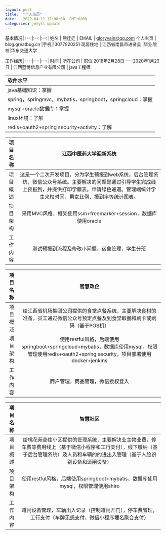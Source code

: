 ```yaml
---
layout: post
title:  "个人简历"
date:   2022-04-11 17:08:00  GMT+0800
categories: jekyll update
---
```



基本情况|
:--:|:--:|:--:|
姓名 | 熊迁迁 | EMAIL | gloryvain@qq.com
个人主页 | blog.greatbug.cn |手机|13077920251
现居住地 | 江西省南昌市进贤县 |毕业院校|华东交通大学

工作经历|
:--:|:--:|:--:|
时间 | 所在公司 | 职位
 2018年2月28日——2020年1月23日 | 江西蓝博信息产业有限公司 | java工程师


|软件水平|
|:--|
|java基础知识：掌握|
|spring，springmvc，mybatis，springboot，springcloud：掌握|
|mysql+oracle数据库：掌握
|linux环境：了解
|redis+oauth2+spring security+activity：了解|

|项目名称|江西中医药大学迎新系统|
|:--:|:--:|
|项目概述|这是一个二次开发项目，分为学生预报到web系统，后台管理系统，微信公众号系统。主要解决的问题是通过引导学生完成线上预报到，并提供打印学籍表，申请绿色通道。管理端统计学生来校时间，男女比例，报到率等统计图表。|
|项目架构|采用MVC风格，框架使用ssm+freemarker+session，数据库使用oracle|
|工作内容|测试预报到流程及修改小问题，宿舍管理，学生分班|

|项目名称|智慧政企|
|:--:|:--:|
|项目概述|给江西省机场集团公司提供的食堂点餐系统，主要解决食材的准备，员工通过微信公众号预定点餐及到食堂取餐和刷卡或刷码（基于POS机）|
|项目架构|使用restful风格，后端使用springboot+springcloud+mybatis，数据库使用mysql，权限管理使用redis+oauth2+spring security，项目部署使用docker+jenkins|
|工作内容|商户管理，商品管理，微信授权登入|

|项目名称|智慧社区|
|:--:|:--:|
|项目概述|给桃花苑商住小区提供的管理系统，主要解决业主物业费，停车费等费用线上（基于微信小程序和工行支付），线下缴纳（基于后台管理系统）及人员和车辆的的进出入管理（基于人脸识别设备和道闸设备）|
|项目架构|使用restful风格，后端使用springboot+mybatis，数据库使用mysql，权限管理使用shiro|
|工作内容|道闸设备管理，车辆出入记录（控制道闸开门），停车费管理，工行支付（车牌无感支付，微信小程序埋名聚合支付）|

[jekyll-docs]: https://jekyllrb.com/docs/home
[jekyll-gh]:   https://github.com/jekyll/jekyll
[jekyll-talk]: https://talk.jekyllrb.com/
